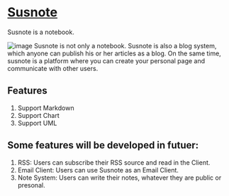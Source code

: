 # [Susnote](http://susnote.com)

Susnote is a notebook.<br>

![image](https://coding.net/u/baojiwei/p/susnote/git/raw/server/snap.gif)
Susnote is not only a notebook.
Susnote is also a blog system, which anyone can publish his or her articles as a blog. On the same time, susnote is a platform where you can create your personal page and communicate with other users.

## Features
1. Support Markdown
2. Support Chart
3. Support UML


## Some features will be developed in futuer:
1. RSS: Users can subscribe their RSS source and read in the Client.
2. Email Client: Users can use Susnote as an Email Client.
3. Note System: Users can write their notes, whatever they are public or presonal.
